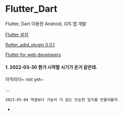 # Flutter_Dart
Flutter, Dart 이용한 Android, iOS 앱 개발


<a href="https://flutter-ko.dev/docs/get-started/install" target="_blank" >Flutter 설치</a>

<a href="./example/lib/main.dart" >flutter_adid_plugin 0.0.1</a>

<a href="https://flutter-ko.dev/docs/get-started/flutter-for/web-devs"  target="_blank"  >Flutter for web developers</a>


#### 1. 2022-03-30 뭔가 시작할 시기가 온거 같은데. 
아직이다~
not yet~


...

    2023-05-04 엑셀보다 기능이 더 없는 단순한 일지를 만들어볼까. 
    
    
-
